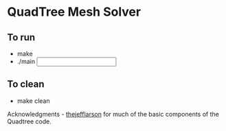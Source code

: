 # QuadTree Mesh Solver

## To run
* make
* ./main <INPUT FILE>

## To clean
* make clean

Acknowledgments - [thejefflarson](https://github.com/thejefflarson) for much of the basic components of the Quadtree code.
